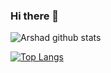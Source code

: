 ### Hi there 👋
<!--

**aAmitSengar/aAmitSengar** is a ✨ _special_ ✨ repository because its `README.md` (this file) appears on your GitHub profile.

Here are some ideas to get you started:

- 🔭 I’m currently working on ...
- 🌱 I’m currently learning ...
- 👯 I’m looking to collaborate on ...
- 🤔 I’m looking for help with ...
- 💬 Ask me about ...
- 📫 How to reach me: ...
- 😄 Pronouns: ...
- ⚡ Fun fact: ...

-->

![Arshad github stats](https://github-readme-stats.vercel.app/api?username=aamitsengar&show_icons=true&count_private=false&theme=dark)

[![Top Langs](https://github-readme-stats.vercel.app/api/top-langs/?username=aamitsengar&layout=compact&theme=dark&langs_count=10)](https://github.com/anuraghazra/github-readme-stats)
